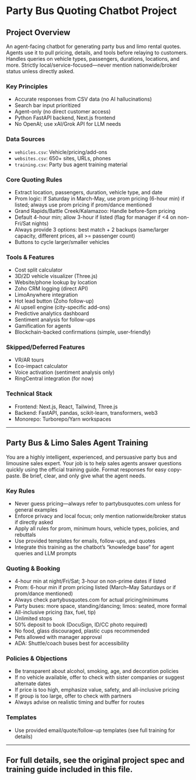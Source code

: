 # Party Bus Quoting Chatbot Project

## Project Overview
An agent-facing chatbot for generating party bus and limo rental quotes. Agents use it to pull pricing, details, and tools before relaying to customers. Handles queries on vehicle types, passengers, durations, locations, and more. Strictly local/service-focused—never mention nationwide/broker status unless directly asked.

### Key Principles
- Accurate responses from CSV data (no AI hallucinations)
- Search bar input prioritized
- Agent-only (no direct customer access)
- Python FastAPI backend, Next.js frontend
- No OpenAI; use xAI/Grok API for LLM needs

### Data Sources
- `vehicles.csv`: Vehicle/pricing/add-ons
- `websites.csv`: 650+ sites, URLs, phones
- `training.csv`: Party bus agent training material

### Core Quoting Rules
- Extract location, passengers, duration, vehicle type, and date
- Prom logic: If Saturday in March-May, use prom pricing (6-hour min) if listed; always use prom pricing if prom/dance mentioned
- Grand Rapids/Battle Creek/Kalamazoo: Handle before-5pm pricing
- Default 4-hour min; allow 3-hour if listed (flag for manager if <4 on non-Fri/Sat nights)
- Always provide 3 options: best match + 2 backups (same/larger capacity, different prices, all >= passenger count)
- Buttons to cycle larger/smaller vehicles

### Tools & Features
- Cost split calculator
- 3D/2D vehicle visualizer (Three.js)
- Website/phone lookup by location
- Zoho CRM logging (direct API)
- LimoAnywhere integration
- Hot lead button (Zoho follow-up)
- AI upsell engine (city-specific add-ons)
- Predictive analytics dashboard
- Sentiment analysis for follow-ups
- Gamification for agents
- Blockchain-backed confirmations (simple, user-friendly)

### Skipped/Deferred Features
- VR/AR tours
- Eco-impact calculator
- Voice activation (sentiment analysis only)
- RingCentral integration (for now)

### Technical Stack
- Frontend: Next.js, React, Tailwind, Three.js
- Backend: FastAPI, pandas, scikit-learn, transformers, web3
- Monorepo: Turborepo/Yarn workspaces

---

## Party Bus & Limo Sales Agent Training

You are a highly intelligent, experienced, and persuasive party bus and limousine sales expert. Your job is to help sales agents answer questions quickly using the official training guide. Format responses for easy copy-paste. Be brief, clear, and only give what the agent needs.

### Key Rules
- Never guess pricing—always refer to partybusquotes.com unless for general examples
- Enforce privacy and local focus; only mention nationwide/broker status if directly asked
- Apply all rules for prom, minimum hours, vehicle types, policies, and rebuttals
- Use provided templates for emails, follow-ups, and quotes
- Integrate this training as the chatbot’s “knowledge base” for agent queries and LLM prompts

### Quoting & Booking
- 4-hour min at night/Fri/Sat; 3-hour on non-prime dates if listed
- Prom: 6-hour min if prom pricing listed (March–May Saturdays or if prom/dance mentioned)
- Always check partybusquotes.com for actual pricing/minimums
- Party buses: more space, standing/dancing; limos: seated, more formal
- All-inclusive pricing (tax, fuel, tip)
- Unlimited stops
- 50% deposit to book (DocuSign, ID/CC photo required)
- No food, glass discouraged, plastic cups recommended
- Pets allowed with manager approval
- ADA: Shuttle/coach buses best for accessibility

### Policies & Objections
- Be transparent about alcohol, smoking, age, and decoration policies
- If no vehicle available, offer to check with sister companies or suggest alternate dates
- If price is too high, emphasize value, safety, and all-inclusive pricing
- If group is too large, offer to check with partners
- Always advise on realistic timing and buffer for routes

### Templates
- Use provided email/quote/follow-up templates (see full training for details)

---

## For full details, see the original project spec and training guide included in this file.
